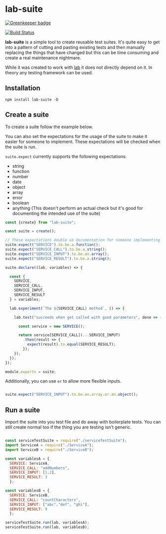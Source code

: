 
# lab-suite

[![Greenkeeper badge](https://badges.greenkeeper.io/midknight41/lab-suite.svg)](https://greenkeeper.io/)

[![Build Status](https://travis-ci.org/midknight41/lab-suite.svg?branch=master)](https://travis-ci.org/midknight41/lab-suite) 

**lab-suite** is a simple tool to create reusable test suites. It's quite easy to get into a pattern of cutting and pasting existing tests and then manually replacing the things that have changed but this can be time consuming and create a real maintenance nightmare.

While it was created to work with [lab](https://www.npmjs.com/package/lab) it does not directly depend on it. In theory any testing framework can be used.

## Installation

```
npm install lab-suite -D
```

## Create a suite
To create a suite follow the example below.

You can also set the expectations for the usage of the suite to make it easier for someone to implement. These expectations will be checked when the suite is run.

```suite.expect``` currently supports the following expectations:

- string
- function
- number 
- date
- object
- array
- error
- boolean
- anything (This doesn't perform an actual check but it's good for documenting the intended use of the suite)

```js
const {create} from "lab-suite";

const suite = create();

// These expectations double as documentation for someone implementing the suite
suite.expect("SERVICE").to.be.a.function();
suite.expect("SERVICE_CALL").to.be.a.string();
suite.expect("SERVICE_INPUT").to.be.an.array();
suite.expect("SERVICE_RESULT").to.be.a.string();

suite.declare((lab, variables) => {

  const {
    SERVICE,
    SERVICE_CALL,
    SERVICE_INPUT,
    SERVICE_RESULT
  } = variables;

  lab.experiment(`The ${SERVICE_CALL} method`, () => {

    lab.test("succeeds when get called with good parameters", done => {

      const service = new SERVICE();

      return service[SERVICE_CALL](...SERVICE_INPUT)
        .then(result => {
          expect(result).to.equal(SERVICE_RESULT);
        });
    });
  });
});

module.exports = suite;
```

Additionally, you can use ```or``` to allow more flexible inputs.

```js

suite.expect("SERVICE_INPUT").to.be.an.array.or.an.object();

```


## Run a suite

Import the suite into you test file and do away with boilerplate tests. You can still create normal too if the thing you are testing isn't generic.

```js

const serviceTestSuite = require("./serviceTestSuite");
import ServiceA = require("./ServiceA");
import ServiceB = require("./ServiceB");

const variablesA = {
  SERVICE: ServiceA, 
  SERVICE_CALL: "addNumbers", 
  SERVICE_INPUT: [1,2], 
  SERVICE_RESULT: 3 
  };

const variablesB = {
  SERVICE: ServiceB, 
  SERVICE_CALL: "countCharacters", 
  SERVICE_INPUT: ["abc","def", "ghi"], 
  SERVICE_RESULT: 9 
  };

serviceTestSuite.run(lab, variablesA);
serviceTestSuite.run(lab, variablesB);

```
